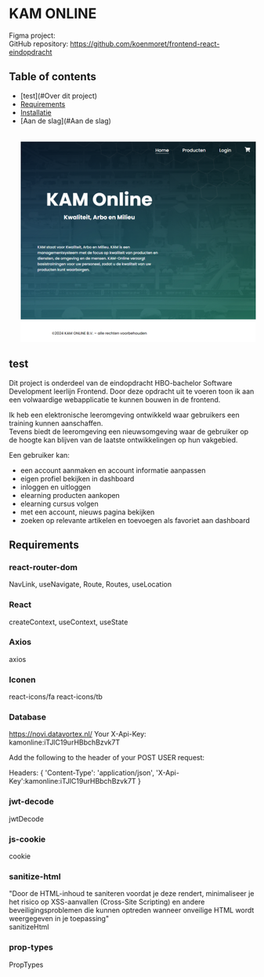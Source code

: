 # KAM ONLINE

Figma project: <br>
GitHub repository: https://github.com/koenmoret/frontend-react-eindopdracht

## Table of contents

* [test](#Over dit project)<br>
* [Requirements](#Requirements)<br>
* [Installatie](#Installatie)<br>
* [Aan de slag](#Aan de slag)<br>
  <br><br>
  ![alt text](https://github.com/koenmoret/frontend-react-eindopdracht/blob/main/src/assets/images/ScreenShot.png "screenshot")

## test
Dit project is onderdeel van de eindopdracht HBO-bachelor Software Development leerlijn Frontend.
Door deze opdracht uit te voeren toon ik aan een volwaardige webapplicatie te kunnen bouwen in de
frontend.

Ik heb een elektronische leeromgeving ontwikkeld waar gebruikers een training kunnen aanschaffen.  
Tevens biedt de leeromgeving een nieuwsomgeving waar de gebruiker op de hoogte kan blijven van de
laatste ontwikkelingen op hun vakgebied.

Een gebruiker kan:

* een account aanmaken en account informatie aanpassen
* eigen profiel bekijken in dashboard
* inloggen en uitloggen
* elearning producten aankopen
* elearning cursus volgen
* met een account, nieuws pagina bekijken
* zoeken op relevante artikelen en toevoegen als favoriet aan dashboard

## Requirements

### react-router-dom
NavLink, useNavigate, Route, Routes, useLocation

### React
createContext, useContext, useState

### Axios
axios

### Iconen
react-icons/fa
react-icons/tb

### Database
https://novi.datavortex.nl/
Your X-Api-Key: kamonline:iTJlC19urHBbchBzvk7T

Add the following to the header of your POST USER request:

Headers: {
'Content-Type': 'application/json',
'X-Api-Key':kamonline:iTJlC19urHBbchBzvk7T
}

### jwt-decode
jwtDecode

### js-cookie
cookie

### sanitize-html
"Door de HTML-inhoud te saniteren voordat je deze rendert, minimaliseer je het risico op XSS-aanvallen (Cross-Site Scripting) en andere beveiligingsproblemen die kunnen optreden wanneer onveilige HTML wordt weergegeven in je toepassing" <br> 
sanitizeHtml 

### prop-types
PropTypes
